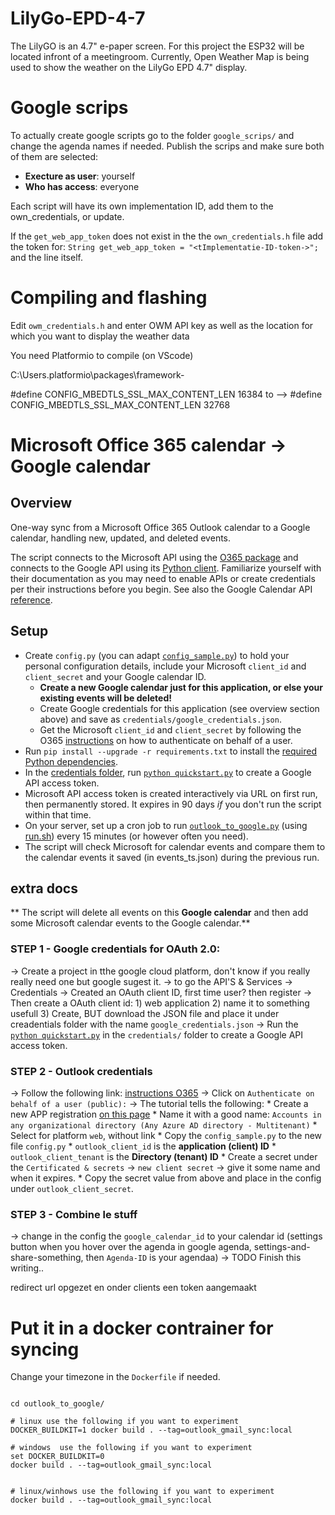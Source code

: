 # LilyGo-EPD-4-7

The LilyGO is an 4.7" e-paper screen. For this project the ESP32 will be located infront of a meetingroom.
Currently, Open Weather Map is being used to show the weather on the LilyGo EPD 4.7" display.

# Google scrips
To actually create google scripts go to the folder `google_scrips/`  and change the agenda names if needed.
Publish the scrips and make sure both of them are selected:
* **Execture as user**: yourself
* **Who has access**: everyone


Each script will have its own implementation ID, add them to the own_credentials, or update.

If the `get_web_app_token` does not exist in the the `own_credentials.h` file add the token for: `String get_web_app_token = "<tImplementatie-ID-token->";` and the line itself.


# Compiling and flashing

Edit `owm_credentials.h` and enter OWM API key as well as the location for which you want to display the weather data

You need Platformio to compile (on VScode)


C:\Users<Local User>.platformio\packages\framework-

#define CONFIG_MBEDTLS_SSL_MAX_CONTENT_LEN 16384
to -->
#define CONFIG_MBEDTLS_SSL_MAX_CONTENT_LEN 32768


# Microsoft Office 365 calendar -> Google calendar

## Overview

One-way sync from a Microsoft Office 365 Outlook calendar to a Google calendar, handling new, updated, and deleted events.

The script connects to the Microsoft API using the [O365 package](https://github.com/O365/python-o365#calendar) and connects to the Google API using its [Python client](https://developers.google.com/calendar/api/quickstart/python). Familiarize yourself with their documentation as you may need to enable APIs or create credentials per their instructions before you begin. See also the Google Calendar API [reference](https://developers.google.com/calendar/v3/reference/events).

## Setup

  - Create `config.py` (you can adapt [`config_sample.py`](config_sample.py)) to hold your personal configuration details, include your Microsoft `client_id` and `client_secret` and your Google calendar ID.
      - **Create a new Google calendar just for this application, or else your existing events will be deleted!**
      - Create Google credentials for this application (see overview section above) and save as `credentials/google_credentials.json`.
      - Get the Microsoft `client_id` and `client_secret` by following the O365 [instructions](https://github.com/O365/python-o365#authentication) on how to authenticate on behalf of a user.
  - Run `pip install --upgrade -r requirements.txt` to install the [required Python dependencies](requirements.txt).
  - In the [credentials folder](credentials), run [`python quickstart.py`](credentials/quickstart.py) to create a Google API access token.
  - Microsoft API access token is created interactively via URL on first run, then permanently stored. It expires in 90 days *if* you don't run the script within that time.
  - On your server, set up a cron job to run [`outlook_to_google.py`](outlook_to_google.py) (using [run.sh](run.sh)) every 15 minutes (or however often you need).
  - The script will check Microsoft for calendar events and compare them to the calendar events it saved (in events_ts.json) during the previous run.

## extra docs

** The script will delete all events on this **Google calendar** and then add some Microsoft calendar events to the Google calendar.**




### STEP 1 - Google credentials for OAuth 2.0:
-> Create a project in tthe google cloud platform, don't know if you really really need one but google sugest it.
-> to go the API'S & Services -> Credentials
-> Created an OAuth client ID, first time user? then register
-> Then create a OAuth client id:
    1) web application
    2) name it to something usefull
    3) Create, BUT download the JSON file and place it under creadentials folder with the name `google_credentials.json`
-> Run the [`python quickstart.py`](credentials/quickstart.py) in the `credentials/` folder to create a Google API access token.

### STEP 2 - Outlook credentials
-> Follow the following link: [instructions O365](https://github.com/O365/python-o365#authentication)
-> Click on `Authenticate on behalf of a user (public):`
-> The tutorial tells the following:
    * Create a new APP registration [on this page](https://portal.azure.com/#blade/Microsoft_AAD_RegisteredApps/ApplicationsListBlade)
    * Name it with a good name: `Accounts in any organizational directory (Any Azure AD directory - Multitenant)`
    * Select for platform `web`, without link
    * Copy the `config_sample.py` to the new file `config.py`
    * `outlook_client_id` is the **application (client) ID**
    * `outlook_client_tenant` is the **Directory (tenant) ID**
    * Create a secret under the `Certificated & secrets` -> `new client secret` -> give it some name and when it expires.
    * Copy the secret value from above and place in the config under `outlook_client_secret`.



### STEP 3 - Combine le stuff
-> change in the config the `google_calendar_id` to your calendar id (settings button when you hover over the agenda in google agenda, settings-and-share-something, then `Agenda-ID` is your agendaa)
-> TODO Finish this writing..

redirect url opgezet en onder clients een token aangemaakt


# Put it in a docker contrainer for syncing
Change your timezone in the `Dockerfile` if needed.
```

cd outlook_to_google/

# linux use the following if you want to experiment
DOCKER_BUILDKIT=1 docker build . --tag=outlook_gmail_sync:local

# windows  use the following if you want to experiment
set DOCKER_BUILDKIT=0
docker build . --tag=outlook_gmail_sync:local


# linux/winhows use the following if you want to experiment
docker build . --tag=outlook_gmail_sync:local
```